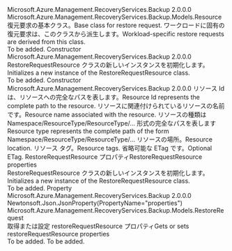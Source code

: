<Type Name="RestoreRequestResource" FullName="Microsoft.Azure.Management.RecoveryServices.Backup.Models.RestoreRequestResource">
  <TypeSignature Language="C#" Value="public class RestoreRequestResource : Microsoft.Azure.Management.RecoveryServices.Backup.Models.Resource" />
  <TypeSignature Language="ILAsm" Value=".class public auto ansi beforefieldinit RestoreRequestResource extends Microsoft.Azure.Management.RecoveryServices.Backup.Models.Resource" />
  <TypeSignature Language="DocId" Value="T:Microsoft.Azure.Management.RecoveryServices.Backup.Models.RestoreRequestResource" />
  <TypeSignature Language="VB.NET" Value="Public Class RestoreRequestResource&#xA;Inherits Resource" />
  <TypeSignature Language="F#" Value="type RestoreRequestResource = class&#xA;    inherit Resource" />
  <AssemblyInfo>
    <AssemblyName>Microsoft.Azure.Management.RecoveryServices.Backup</AssemblyName>
    <AssemblyVersion>2.0.0.0</AssemblyVersion>
  </AssemblyInfo>
  <Base>
    <BaseTypeName>Microsoft.Azure.Management.RecoveryServices.Backup.Models.Resource</BaseTypeName>
  </Base>
  <Interfaces />
  <Docs>
    <summary>
            <span data-ttu-id="7f4f4-101">復元要求の基本クラス。</span><span class="sxs-lookup"><span data-stu-id="7f4f4-101">Base class for restore request.</span></span> <span data-ttu-id="7f4f4-102">ワークロードに固有の復元要求は、このクラスから派生します。</span><span class="sxs-lookup"><span data-stu-id="7f4f4-102">Workload-specific restore requests are derived from this class.</span></span>
            </summary>
    <remarks>To be added.</remarks>
  </Docs>
  <Members>
    <Member MemberName=".ctor">
      <MemberSignature Language="C#" Value="public RestoreRequestResource ();" />
      <MemberSignature Language="ILAsm" Value=".method public hidebysig specialname rtspecialname instance void .ctor() cil managed" />
      <MemberSignature Language="DocId" Value="M:Microsoft.Azure.Management.RecoveryServices.Backup.Models.RestoreRequestResource.#ctor" />
      <MemberSignature Language="VB.NET" Value="Public Sub New ()" />
      <MemberType>Constructor</MemberType>
      <AssemblyInfo>
        <AssemblyName>Microsoft.Azure.Management.RecoveryServices.Backup</AssemblyName>
        <AssemblyVersion>2.0.0.0</AssemblyVersion>
      </AssemblyInfo>
      <Parameters />
      <Docs>
        <summary>
            <span data-ttu-id="7f4f4-103">RestoreRequestResource クラスの新しいインスタンスを初期化します。</span><span class="sxs-lookup"><span data-stu-id="7f4f4-103">Initializes a new instance of the RestoreRequestResource class.</span></span>
            </summary>
        <remarks>To be added.</remarks>
      </Docs>
    </Member>
    <Member MemberName=".ctor">
      <MemberSignature Language="C#" Value="public RestoreRequestResource (string id = null, string name = null, string type = null, string location = null, System.Collections.Generic.IDictionary&lt;string,string&gt; tags = null, string eTag = null, Microsoft.Azure.Management.RecoveryServices.Backup.Models.RestoreRequest properties = null);" />
      <MemberSignature Language="ILAsm" Value=".method public hidebysig specialname rtspecialname instance void .ctor(string id, string name, string type, string location, class System.Collections.Generic.IDictionary`2&lt;string, string&gt; tags, string eTag, class Microsoft.Azure.Management.RecoveryServices.Backup.Models.RestoreRequest properties) cil managed" />
      <MemberSignature Language="DocId" Value="M:Microsoft.Azure.Management.RecoveryServices.Backup.Models.RestoreRequestResource.#ctor(System.String,System.String,System.String,System.String,System.Collections.Generic.IDictionary{System.String,System.String},System.String,Microsoft.Azure.Management.RecoveryServices.Backup.Models.RestoreRequest)" />
      <MemberSignature Language="VB.NET" Value="Public Sub New (Optional id As String = null, Optional name As String = null, Optional type As String = null, Optional location As String = null, Optional tags As IDictionary(Of String, String) = null, Optional eTag As String = null, Optional properties As RestoreRequest = null)" />
      <MemberSignature Language="F#" Value="new Microsoft.Azure.Management.RecoveryServices.Backup.Models.RestoreRequestResource : string * string * string * string * System.Collections.Generic.IDictionary&lt;string, string&gt; * string * Microsoft.Azure.Management.RecoveryServices.Backup.Models.RestoreRequest -&gt; Microsoft.Azure.Management.RecoveryServices.Backup.Models.RestoreRequestResource" Usage="new Microsoft.Azure.Management.RecoveryServices.Backup.Models.RestoreRequestResource (id, name, type, location, tags, eTag, properties)" />
      <MemberType>Constructor</MemberType>
      <AssemblyInfo>
        <AssemblyName>Microsoft.Azure.Management.RecoveryServices.Backup</AssemblyName>
        <AssemblyVersion>2.0.0.0</AssemblyVersion>
      </AssemblyInfo>
      <Parameters>
        <Parameter Name="id" Type="System.String" />
        <Parameter Name="name" Type="System.String" />
        <Parameter Name="type" Type="System.String" />
        <Parameter Name="location" Type="System.String" />
        <Parameter Name="tags" Type="System.Collections.Generic.IDictionary&lt;System.String,System.String&gt;" />
        <Parameter Name="eTag" Type="System.String" />
        <Parameter Name="properties" Type="Microsoft.Azure.Management.RecoveryServices.Backup.Models.RestoreRequest" />
      </Parameters>
      <Docs>
        <param name="id"><span data-ttu-id="7f4f4-104">リソース Id は、リソースへの完全なパスを表します。</span><span class="sxs-lookup"><span data-stu-id="7f4f4-104">Resource Id represents the complete path to the resource.</span></span></param>
        <param name="name"><span data-ttu-id="7f4f4-105">リソースに関連付けられているリソースの名前です。</span><span class="sxs-lookup"><span data-stu-id="7f4f4-105">Resource name associated with the resource.</span></span></param>
        <param name="type"><span data-ttu-id="7f4f4-106">リソースの種類は Namespace/ResourceType/ResourceType/... 形式の完全なパスを表します</span><span class="sxs-lookup"><span data-stu-id="7f4f4-106">Resource type represents the complete path of the form Namespace/ResourceType/ResourceType/...</span></span></param>
        <param name="location"><span data-ttu-id="7f4f4-107">リソースの場所。</span><span class="sxs-lookup"><span data-stu-id="7f4f4-107">Resource location.</span></span></param>
        <param name="tags"><span data-ttu-id="7f4f4-108">リソース タグ。</span><span class="sxs-lookup"><span data-stu-id="7f4f4-108">Resource tags.</span></span></param>
        <param name="eTag"><span data-ttu-id="7f4f4-109">省略可能な ETag です。</span><span class="sxs-lookup"><span data-stu-id="7f4f4-109">Optional ETag.</span></span></param>
        <param name="properties"><span data-ttu-id="7f4f4-110">RestoreRequestResource プロパティ</span><span class="sxs-lookup"><span data-stu-id="7f4f4-110">RestoreRequestResource properties</span></span></param>
        <summary>
            <span data-ttu-id="7f4f4-111">RestoreRequestResource クラスの新しいインスタンスを初期化します。</span><span class="sxs-lookup"><span data-stu-id="7f4f4-111">Initializes a new instance of the RestoreRequestResource class.</span></span>
            </summary>
        <remarks>To be added.</remarks>
      </Docs>
    </Member>
    <Member MemberName="Properties">
      <MemberSignature Language="C#" Value="public Microsoft.Azure.Management.RecoveryServices.Backup.Models.RestoreRequest Properties { get; set; }" />
      <MemberSignature Language="ILAsm" Value=".property instance class Microsoft.Azure.Management.RecoveryServices.Backup.Models.RestoreRequest Properties" />
      <MemberSignature Language="DocId" Value="P:Microsoft.Azure.Management.RecoveryServices.Backup.Models.RestoreRequestResource.Properties" />
      <MemberSignature Language="VB.NET" Value="Public Property Properties As RestoreRequest" />
      <MemberSignature Language="F#" Value="member this.Properties : Microsoft.Azure.Management.RecoveryServices.Backup.Models.RestoreRequest with get, set" Usage="Microsoft.Azure.Management.RecoveryServices.Backup.Models.RestoreRequestResource.Properties" />
      <MemberType>Property</MemberType>
      <AssemblyInfo>
        <AssemblyName>Microsoft.Azure.Management.RecoveryServices.Backup</AssemblyName>
        <AssemblyVersion>2.0.0.0</AssemblyVersion>
      </AssemblyInfo>
      <Attributes>
        <Attribute>
          <AttributeName>Newtonsoft.Json.JsonProperty(PropertyName="properties")</AttributeName>
        </Attribute>
      </Attributes>
      <ReturnValue>
        <ReturnType>Microsoft.Azure.Management.RecoveryServices.Backup.Models.RestoreRequest</ReturnType>
      </ReturnValue>
      <Docs>
        <summary>
            <span data-ttu-id="7f4f4-112">取得または設定 restoreRequestResource プロパティ</span><span class="sxs-lookup"><span data-stu-id="7f4f4-112">Gets or sets restoreRequestResource properties</span></span>
            </summary>
        <value>To be added.</value>
        <remarks>To be added.</remarks>
      </Docs>
    </Member>
  </Members>
</Type>